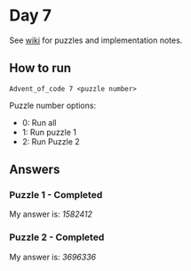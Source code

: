 # Day 7

See [wiki](https://github.com/jio125/Advent-of-code-2022/wiki/Day-7-No-Space-Left-On-Device) for puzzles and implementation notes.

## How to run

`Advent_of_code 7 <puzzle number>`

Puzzle number options:

- 0: Run all
- 1: Run puzzle 1
- 2: Run Puzzle 2

## Answers

### Puzzle 1 - Completed

My answer is: *1582412*

### Puzzle 2 - Completed

My answer is: *3696336*
